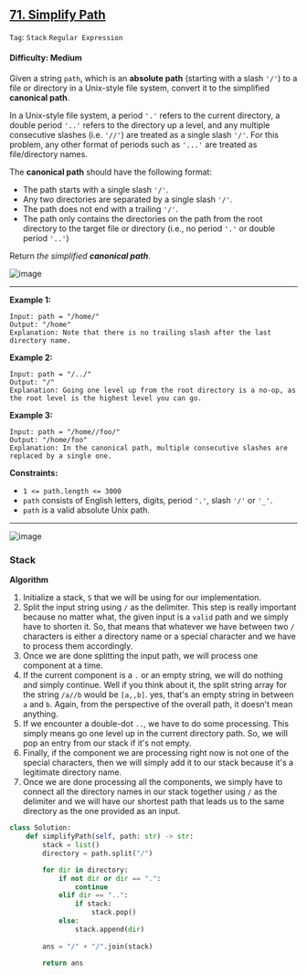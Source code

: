 ## [71. Simplify Path](https://leetcode.com/problems/simplify-path/)

```Tag```: ```Stack``` ```Regular Expression```

#### Difficulty: Medium

Given a string ```path```, which is an __absolute path__ (starting with a slash ```'/'```) to a file or directory in a Unix-style file system, convert it to the simplified __canonical path__.

In a Unix-style file system, a period ```'.'``` refers to the current directory, a double period ```'..'``` refers to the directory up a level, and any multiple consecutive slashes (i.e. ```'//'```) are treated as a single slash ```'/'```. For this problem, any other format of periods such as ```'...'``` are treated as file/directory names.

The __canonical path__ should have the following format:

- The path starts with a single slash ```'/'```.
- Any two directories are separated by a single slash ```'/'```.
- The path does not end with a trailing ```'/'```.
- The path only contains the directories on the path from the root directory to the target file or directory (i.e., no period ```'.'``` or double period ```'..'```)

Return _the simplified **canonical path**_.

![image](https://user-images.githubusercontent.com/35042430/231329579-10b7c3c7-f2b7-4e61-8a5a-9fa4e83d59b7.png)

---

__Example 1:__
```
Input: path = "/home/"
Output: "/home"
Explanation: Note that there is no trailing slash after the last directory name.
```

__Example 2:__
```
Input: path = "/../"
Output: "/"
Explanation: Going one level up from the root directory is a no-op, as the root level is the highest level you can go.
```

__Example 3:__
```
Input: path = "/home//foo/"
Output: "/home/foo"
Explanation: In the canonical path, multiple consecutive slashes are replaced by a single one.
```

__Constraints:__

- ```1 <= path.length <= 3000```
- ```path``` consists of English letters, digits, period ```'.'```, slash ```'/'``` or ```'_'```.
- ```path``` is a valid absolute Unix path.

---

![image](https://leetcode.com/problems/simplify-path/Figures/71/img_fixed.png)

### Stack

__Algorithm__

1. Initialize a stack, ```S``` that we will be using for our implementation.
2. Split the input string using ```/``` as the delimiter. This step is really important because no matter what, the given input is a ```valid``` path and we simply have to shorten it. So, that means that whatever we have between two ```/``` characters is either a directory name or a special character and we have to process them accordingly.
3. Once we are done splitting the input path, we will process one component at a time.
4. If the current component is a ```.``` or an empty string, we will do nothing and simply continue. Well if you think about it, the split string array for the string ```/a//b``` would be ```[a,,b]```. yes, that's an empty string in between ```a``` and ```b```. Again, from the perspective of the overall path, it doesn't mean anything.
5. If we encounter a double-dot ```..```, we have to do some processing. This simply means go one level up in the current directory path. So, we will pop an entry from our stack if it's not empty.
6. Finally, if the component we are processing right now is not one of the special characters, then we will simply add it to our stack because it's a legitimate directory name.
7. Once we are done processing all the components, we simply have to connect all the directory names in our stack together using ```/``` as the delimiter and we will have our shortest path that leads us to the same directory as the one provided as an input.

```Python
class Solution:
    def simplifyPath(self, path: str) -> str:
        stack = list()
        directory = path.split("/")

        for dir in directory:
            if not dir or dir == ".":
                continue
            elif dir == "..":
                if stack:
                    stack.pop()
            else:
                stack.append(dir)
        
        ans = "/" + "/".join(stack)

        return ans
```


